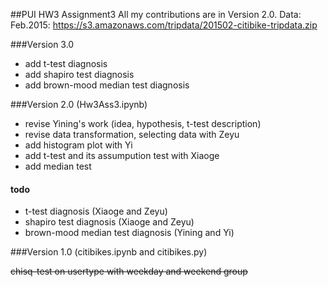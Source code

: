 ##PUI HW3 Assignment3 
All my contributions are in Version 2.0. 
Data: Feb.2015:
https://s3.amazonaws.com/tripdata/201502-citibike-tripdata.zip

###Version 3.0 
- add t-test diagnosis
- add shapiro test diagnosis
- add brown-mood median test diagnosis


###Version 2.0 (Hw3Ass3.ipynb)
- revise Yining's work (idea, hypothesis, t-test description)
- revise data transformation, selecting data with Zeyu
- add histogram plot with Yi
- add t-test and its assumpution test with Xiaoge
- add median test

#### todo
- t-test diagnosis (Xiaoge and Zeyu)
- shapiro test diagnosis (Xiaoge and Zeyu)
- brown-mood median test diagnosis (Yining and Yi)

###Version 1.0 (citibikes.ipynb and citibikes.py)

~~chisq-test on usertype with weekday and weekend group~~

